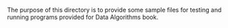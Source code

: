 The purpose of this directory is to provide some sample files for testing and running programs provided for Data Algorithms book.
